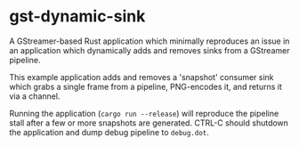 # gst-dynamic-sink

A GStreamer-based Rust application which minimally reproduces an issue in an
application which dynamically adds and removes sinks from a GStreamer pipeline.

This example application adds and removes a 'snapshot' consumer sink which
grabs a single frame from a pipeline, PNG-encodes it, and returns it via a
channel.

Running the application (`cargo run --release`) will reproduce the pipeline
stall after a few or more snapshots are generated. CTRL-C should shutdown the
application and dump debug pipeline to `debug.dot`.
